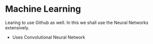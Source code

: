 # Machine Learning 

Learing to use Github as well. 
In this we shall use the Neural Networks extensively.
- Uses Convolutional Neural Network
